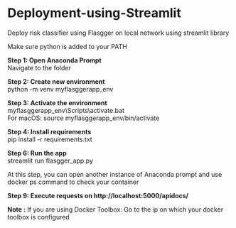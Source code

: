# Deployment-using-Streamlit

Deploy risk classifier using Flasgger on local network using streamlit library

Make sure python is added to your PATH</b>

<b>Step 1: Open Anaconda Prompt<br></b>
Navigate to the folder

<b>Step 2: Create new environment<br></b>
python -m venv myflasggerapp_env

<b>Step 3: Activate the environment<br></b>
myflasggerapp_env\Scripts\activate.bat<br>
For macOS: source myflasggerapp_env/bin/activate

<b>Step 4: Install requirements<br></b>
pip install -r requirements.txt

<b>Step 6: Run the app <br></b>
streamlit run flasgger_app.py

At this step, you can open another instance of Anaconda prompt and use docker ps command to check your container

<b>Step 9: Execute requests on http://localhost:5000/apidocs/<br></b>

<b>Note :</b> If you are using Docker Toolbox: Go to the ip on which your docker toolbox is configured




